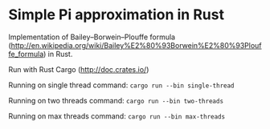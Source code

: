 Simple Pi approximation in Rust
===============================

Implementation of Bailey–Borwein–Plouffe formula (http://en.wikipedia.org/wiki/Bailey%E2%80%93Borwein%E2%80%93Plouffe_formula) in Rust.

Run with Rust Cargo (http://doc.crates.io/)

Running on single thread command: `cargo run --bin single-thread`

Running on two threads command: `cargo run --bin two-threads`

Running on max threads command: `cargo run --bin max-threads`
